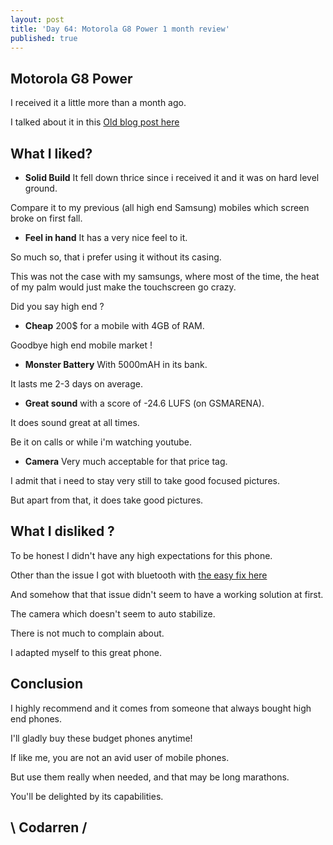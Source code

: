 ```yaml
---
layout: post
title: 'Day 64: Motorola G8 Power 1 month review'
published: true
---
```

## Motorola G8 Power

I received it a little more than a month ago.

I talked about it in this [Old blog post here](https://blog.codarren.com/Day29-Motorola_G8_power_first_impressions/)

## What I liked?
- **Solid Build** It fell down thrice since i received it and it was on hard level ground.

Compare it to my previous (all high end Samsung) mobiles which screen broke on first fall.

- **Feel in hand** It has a very nice feel to it.

So much so, that i prefer using it without its casing.

This was not the case with my samsungs, where most of the time, the heat of my palm would just make the touchscreen go crazy.

Did you say high end ?

- **Cheap** 200$ for a mobile with 4GB of RAM.

Goodbye high end mobile market !

- **Monster Battery** With 5000mAH in its bank.

It lasts me 2-3 days on average.

- **Great sound** with a score of -24.6 LUFS (on GSMARENA).

It does sound great at all times.

Be it on calls or while i'm watching youtube.

- **Camera** Very much acceptable for that price tag.

I admit that i need to stay very still to take good focused pictures.

But apart from that, it does take good pictures.

## What I disliked ?

To be honest I didn't have any high expectations for this phone.

Other than the issue I got with bluetooth with [the easy fix here](https://blog.codarren.com/Day34-Fixing_bluetooth_on_Motorola_G8_Power/)

And somehow that that issue didn't seem to have a working solution at first.

The camera which doesn't seem to auto stabilize.

There is not much to complain about.

I adapted myself to this great phone.

## Conclusion
I highly recommend and it comes from someone that always bought high end phones.

I'll gladly buy these budget phones anytime!

If like me, you are not an avid user of mobile phones.

But use them really when needed, and that may be long marathons.

You'll be delighted by its capabilities.

## \ Codarren /